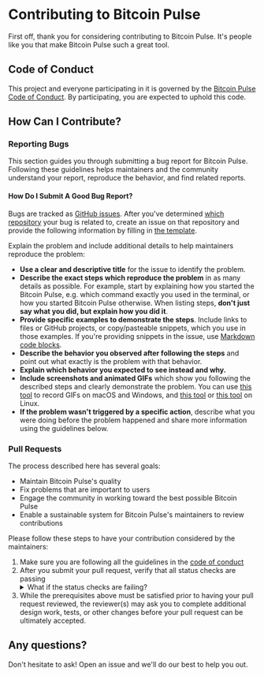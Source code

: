 # Contributing to Bitcoin Pulse

First off, thank you for considering contributing to Bitcoin Pulse. It's people like you that make Bitcoin Pulse such a great tool.

## Code of Conduct

This project and everyone participating in it is governed by the [Bitcoin Pulse Code of Conduct](CODE_OF_CONDUCT.md). By participating, you are expected to uphold this code.

## How Can I Contribute?

### Reporting Bugs

This section guides you through submitting a bug report for Bitcoin Pulse. Following these guidelines helps maintainers and the community understand your report, reproduce the behavior, and find related reports.

#### How Do I Submit A Good Bug Report?

Bugs are tracked as [GitHub issues](https://guides.github.com/features/issues/). After you've determined [which repository](#before-submitting-a-bug-report) your bug is related to, create an issue on that repository and provide the following information by filling in [the template](.github/ISSUE_TEMPLATE/bug_report.md).

Explain the problem and include additional details to help maintainers reproduce the problem:

* **Use a clear and descriptive title** for the issue to identify the problem.
* **Describe the exact steps which reproduce the problem** in as many details as possible. For example, start by explaining how you started the Bitcoin Pulse, e.g. which command exactly you used in the terminal, or how you started Bitcoin Pulse otherwise. When listing steps, **don't just say what you did, but explain how you did it**.
* **Provide specific examples to demonstrate the steps**. Include links to files or GitHub projects, or copy/pasteable snippets, which you use in those examples. If you're providing snippets in the issue, use [Markdown code blocks](https://help.github.com/articles/markdown-basics/#multiple-lines).
* **Describe the behavior you observed after following the steps** and point out what exactly is the problem with that behavior.
* **Explain which behavior you expected to see instead and why.**
* **Include screenshots and animated GIFs** which show you following the described steps and clearly demonstrate the problem. You can use [this tool](https://www.cockos.com/licecap/) to record GIFs on macOS and Windows, and [this tool](https://github.com/colinkeenan/silentcast) or [this tool](https://github.com/GNOME/byzanz) on Linux.
* **If the problem wasn't triggered by a specific action**, describe what you were doing before the problem happened and share more information using the guidelines below.

### Pull Requests

The process described here has several goals:

- Maintain Bitcoin Pulse's quality
- Fix problems that are important to users
- Engage the community in working toward the best possible Bitcoin Pulse
- Enable a sustainable system for Bitcoin Pulse's maintainers to review contributions

Please follow these steps to have your contribution considered by the maintainers:

1. Make sure you are following all the guidelines in the [code of conduct](.github/CODE_OF_CONDUCT.md)
2. After you submit your pull request, verify that all status checks are passing <details><summary>What if the status checks are failing?</summary>If a status check is failing, and you believe that the failure is unrelated to your change, please leave a comment on the pull request explaining why you believe the failure is unrelated. A maintainer will re-run the status check for you. If we conclude that the failure was a false positive, then we will open an issue to track that problem with our status check suite.</details>
3. While the prerequisites above must be satisfied prior to having your pull request reviewed, the reviewer(s) may ask you to complete additional design work, tests, or other changes before your pull request can be ultimately accepted.

## Any questions?

Don't hesitate to ask! Open an issue and we'll do our best to help you out.